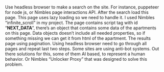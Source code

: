 Use headless browser to make a search on the site. For instance, puppeteer for node js, or Nimbles page interactions API.
After the search load this page. This page uses lazy loading so we need to handle it. I used Nimbles “infinite_scroll” in my project.
The page contains script tag with id “__NEXT_DATA__”, there’s an object that contains some data of the apartments on this page. Data objects doesn’t include all needed properties, so if something missing we can get it from html of the apartment.
The results page using pagination. Using headless browser need to go through all pages and repeat last two steps.
Some sites are using anti-bot systems. Out there solutions for this, some of them AI based, to represent a human behavior. Or Nimbles “Unlocker Proxy” that was designed to solve this problem.
